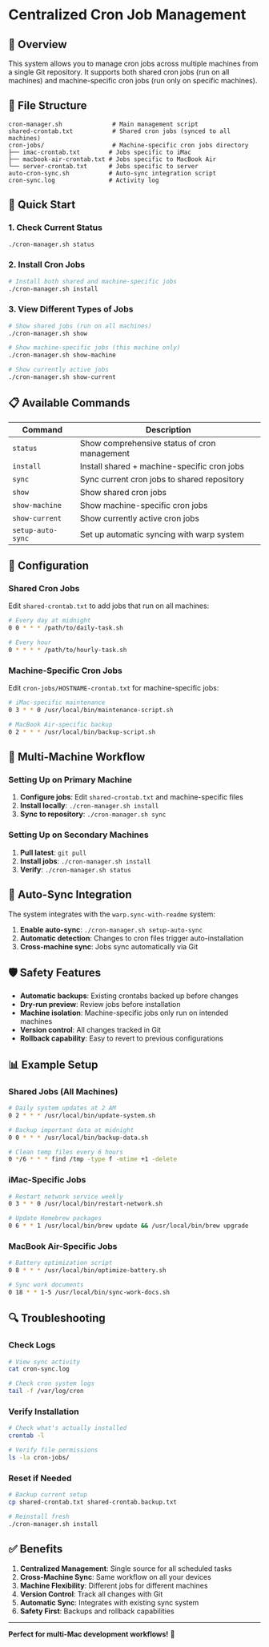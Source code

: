 # Centralized Cron Job Management

## 🎯 Overview
This system allows you to manage cron jobs across multiple machines from a single Git repository. It supports both shared cron jobs (run on all machines) and machine-specific cron jobs (run only on specific machines).

## 📁 File Structure
```
cron-manager.sh              # Main management script
shared-crontab.txt           # Shared cron jobs (synced to all machines)
cron-jobs/                   # Machine-specific cron jobs directory
├── imac-crontab.txt        # Jobs specific to iMac
├── macbook-air-crontab.txt # Jobs specific to MacBook Air
└── server-crontab.txt      # Jobs specific to server
auto-cron-sync.sh           # Auto-sync integration script
cron-sync.log               # Activity log
```

## 🚀 Quick Start

### 1. Check Current Status
```bash
./cron-manager.sh status
```

### 2. Install Cron Jobs
```bash
# Install both shared and machine-specific jobs
./cron-manager.sh install
```

### 3. View Different Types of Jobs
```bash
# Show shared jobs (run on all machines)
./cron-manager.sh show

# Show machine-specific jobs (this machine only)
./cron-manager.sh show-machine

# Show currently active jobs
./cron-manager.sh show-current
```

## 📋 Available Commands

| Command | Description |
|---------|-------------|
| `status` | Show comprehensive status of cron management |
| `install` | Install shared + machine-specific cron jobs |
| `sync` | Sync current cron jobs to shared repository |
| `show` | Show shared cron jobs |
| `show-machine` | Show machine-specific cron jobs |
| `show-current` | Show currently active cron jobs |
| `setup-auto-sync` | Set up automatic syncing with warp system |

## 🔧 Configuration

### Shared Cron Jobs
Edit `shared-crontab.txt` to add jobs that run on all machines:
```bash
# Every day at midnight
0 0 * * * /path/to/daily-task.sh

# Every hour  
0 * * * * /path/to/hourly-task.sh
```

### Machine-Specific Cron Jobs
Edit `cron-jobs/HOSTNAME-crontab.txt` for machine-specific jobs:
```bash
# iMac-specific maintenance
0 3 * * 0 /usr/local/bin/maintenance-script.sh

# MacBook Air-specific backup
0 2 * * * /usr/local/bin/backup-script.sh
```

## 🔄 Multi-Machine Workflow

### Setting Up on Primary Machine
1. **Configure jobs**: Edit `shared-crontab.txt` and machine-specific files
2. **Install locally**: `./cron-manager.sh install`
3. **Sync to repository**: `./cron-manager.sh sync`

### Setting Up on Secondary Machines
1. **Pull latest**: `git pull`
2. **Install jobs**: `./cron-manager.sh install`
3. **Verify**: `./cron-manager.sh status`

## 🤖 Auto-Sync Integration

The system integrates with the `warp.sync-with-readme` system:

1. **Enable auto-sync**: `./cron-manager.sh setup-auto-sync`
2. **Automatic detection**: Changes to cron files trigger auto-installation
3. **Cross-machine sync**: Jobs sync automatically via Git

## 🛡️ Safety Features

- **Automatic backups**: Existing crontabs backed up before changes
- **Dry-run preview**: Review jobs before installation
- **Machine isolation**: Machine-specific jobs only run on intended machines
- **Version control**: All changes tracked in Git
- **Rollback capability**: Easy to revert to previous configurations

## 📊 Example Setup

### Shared Jobs (All Machines)
```bash
# Daily system updates at 2 AM
0 2 * * * /usr/local/bin/update-system.sh

# Backup important data at midnight
0 0 * * * /usr/local/bin/backup-data.sh

# Clean temp files every 6 hours
0 */6 * * * find /tmp -type f -mtime +1 -delete
```

### iMac-Specific Jobs
```bash
# Restart network service weekly
0 3 * * 0 /usr/local/bin/restart-network.sh

# Update Homebrew packages
0 6 * * 1 /usr/local/bin/brew update && /usr/local/bin/brew upgrade
```

### MacBook Air-Specific Jobs  
```bash
# Battery optimization script
0 8 * * * /usr/local/bin/optimize-battery.sh

# Sync work documents
0 18 * * 1-5 /usr/local/bin/sync-work-docs.sh
```

## 🔍 Troubleshooting

### Check Logs
```bash
# View sync activity
cat cron-sync.log

# Check cron system logs
tail -f /var/log/cron
```

### Verify Installation
```bash
# Check what's actually installed
crontab -l

# Verify file permissions
ls -la cron-jobs/
```

### Reset if Needed
```bash
# Backup current setup
cp shared-crontab.txt shared-crontab.backup.txt

# Reinstall fresh
./cron-manager.sh install
```

## ✅ Benefits

1. **Centralized Management**: Single source for all scheduled tasks
2. **Cross-Machine Sync**: Same workflow on all your devices  
3. **Machine Flexibility**: Different jobs for different machines
4. **Version Control**: Track all changes with Git
5. **Automatic Sync**: Integrates with existing sync system
6. **Safety First**: Backups and rollback capabilities

---

**Perfect for multi-Mac development workflows!** 🚀
